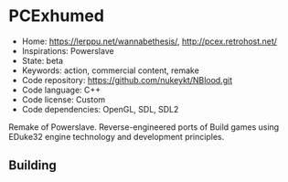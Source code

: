 # PCExhumed

- Home: https://lerppu.net/wannabethesis/, http://pcex.retrohost.net/
- Inspirations: Powerslave
- State: beta
- Keywords: action, commercial content, remake
- Code repository: https://github.com/nukeykt/NBlood.git
- Code language: C++
- Code license: Custom
- Code dependencies: OpenGL, SDL, SDL2

Remake of Powerslave.
Reverse-engineered ports of Build games using EDuke32 engine technology and development principles.

## Building
